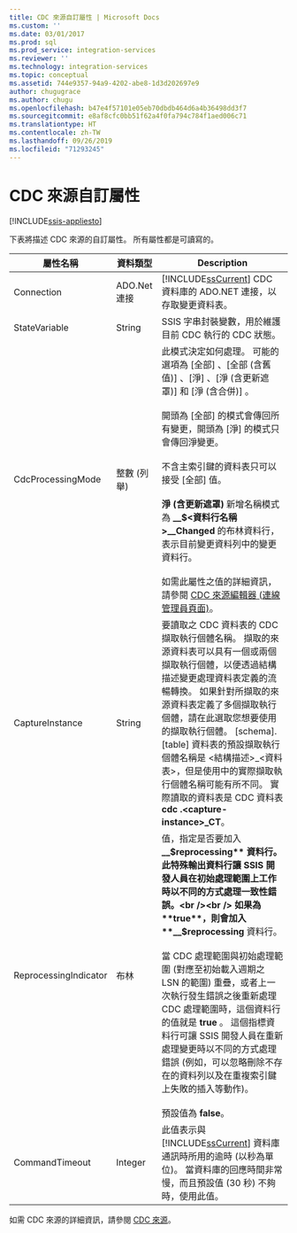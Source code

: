 ```yaml
---
title: CDC 來源自訂屬性 | Microsoft Docs
ms.custom: ''
ms.date: 03/01/2017
ms.prod: sql
ms.prod_service: integration-services
ms.reviewer: ''
ms.technology: integration-services
ms.topic: conceptual
ms.assetid: 744e9357-94a9-4202-abe8-1d3d202697e9
author: chugugrace
ms.author: chugu
ms.openlocfilehash: b47e4f57101e05eb70dbdb464d6a4b36498dd3f7
ms.sourcegitcommit: e8af8cfc0bb51f62a4f0fa794c784f1aed006c71
ms.translationtype: HT
ms.contentlocale: zh-TW
ms.lasthandoff: 09/26/2019
ms.locfileid: "71293245"
---
```

# <a name="cdc-source-custom-properties"></a>CDC 來源自訂屬性

[!INCLUDE[ssis-appliesto](../../includes/ssis-appliesto-ssvrpluslinux-asdb-asdw-xxx.md)]


  下表將描述 CDC 來源的自訂屬性。 所有屬性都是可讀寫的。  
  
|屬性名稱|資料類型|Description|  
|-------------------|---------------|-----------------|  
|Connection|ADO.Net 連接|[!INCLUDE[ssCurrent](../../includes/sscurrent-md.md)] CDC 資料庫的 ADO.NET 連接，以存取變更資料表。|  
|StateVariable|String|SSIS 字串封裝變數，用於維護目前 CDC 執行的 CDC 狀態。|  
|CdcProcessingMode|整數 (列舉)|此模式決定如何處理。 可能的選項為 [全部]  、[全部 (含舊值)]  、[淨]  、[淨 (含更新遮罩)]  和 [淨 (含合併)]  。<br /><br /> 開頭為 [全部] 的模式會傳回所有變更，開頭為 [淨] 的模式只會傳回淨變更。<br /><br /> 不含主索引鍵的資料表只可以接受 [全部] 值。<br /><br /> **淨 (含更新遮罩)** 新增名稱模式為 **__$\<資料行名稱>\__Changed** 的布林資料行，表示目前變更資料列中的變更資料行。<br /><br /> 如需此屬性之值的詳細資訊，請參閱 [CDC 來源編輯器 &#40;連線管理員頁面&#41;](../../integration-services/data-flow/cdc-source-editor-connection-manager-page.md)。|  
|CaptureInstance|String|要讀取之 CDC 資料表的 CDC 擷取執行個體名稱。 擷取的來源資料表可以具有一個或兩個擷取執行個體，以便透過結構描述變更處理資料表定義的流暢轉換。 如果針對所擷取的來源資料表定義了多個擷取執行個體，請在此選取您想要使用的擷取執行個體。 [schema].[table] 資料表的預設擷取執行個體名稱是 \<結構描述>_\<資料表>，但是使用中的實際擷取執行個體名稱可能有所不同。 實際讀取的資料表是 CDC 資料表 **cdc .\<capture-instance>_CT**。|  
|ReprocessingIndicator|布林|值，指定是否要加入 **__$reprocessing** 資料行。 此特殊輸出資料行讓 SSIS 開發人員在初始處理範圍上工作時以不同的方式處理一致性錯誤。<br /><br /> 如果為 **true**，則會加入  **__$reprocessing** 資料行。<br /><br /> 當 CDC 處理範圍與初始處理範圍 (對應至初始載入週期之 LSN 的範圍) 重疊，或者上一次執行發生錯誤之後重新處理 CDC 處理範圍時，這個資料行的值就是 **true** 。 這個指標資料行可讓 SSIS 開發人員在重新處理變更時以不同的方式處理錯誤 (例如，可以忽略刪除不存在的資料列以及在重複索引鍵上失敗的插入等動作)。<br /><br /> 預設值為 **false**。|  
|CommandTimeout|Integer|此值表示與 [!INCLUDE[ssCurrent](../../includes/sscurrent-md.md)] 資料庫通訊時所用的逾時 (以秒為單位)。 當資料庫的回應時間非常慢，而且預設值 (30 秒) 不夠時，使用此值。|  
  
 如需 CDC 來源的詳細資訊，請參閱 [CDC 來源](../../integration-services/data-flow/cdc-source.md)。  
  
  
